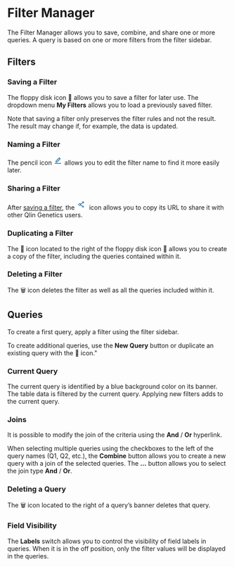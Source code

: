# Filter Manager

The Filter Manager allows you to save, combine, and share one or more queries. A query is based on one or more filters from the filter sidebar.

## Filters
### Saving a Filter

The floppy disk icon 💾 allows you to save a filter for later use.
The dropdown menu **My Filters** allows you to load a previously saved filter.

Note that saving a filter only preserves the filter rules and not the result. The result may change if, for example, the data is updated.

### Naming a Filter

The pencil icon ![pencil](editicon.png) allows you to edit the filter name to find it more easily later.

### Sharing a Filter

After [saving a filter](#saving-a-filter), the ![share](shareicon.png) icon allows you to copy its URL to share it with other Qlin Genetics users.

### Duplicating a Filter

The 📑 icon located to the right of the floppy disk icon 💾 allows you to create a copy of the filter, including the queries contained within it.

### Deleting a Filter

The 🗑️ icon deletes the filter as well as all the queries included within it.

## Queries

To create a first query, apply a filter using the filter sidebar.

To create additional queries, use the **New Query** button or duplicate an existing query with the 📑 icon."

### Current Query

The current query is identified by a blue background color on its banner. The table data is filtered by the current query. Applying new filters adds to the current query.

### Joins

It is possible to modify the join of the criteria using the **And** / **Or** hyperlink.

When selecting multiple queries using the checkboxes to the left of the query names (Q1, Q2, etc.), the **Combine** button allows you to create a new query with a join of the selected queries. The **…** button allows you to select the join type **And** / **Or**.

### Deleting a Query

The 🗑️ icon located to the right of a query’s banner deletes that query.

### Field Visibility

The **Labels** switch allows you to control the visibility of field labels in queries. When it is in the off position, only the filter values will be displayed in the queries.
